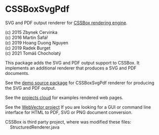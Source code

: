 # CSSBoxSvgPdf

SVG and PDF output renderer for [CSSBox rendering engine](http://cssbox.sf.net).

(c) 2015 Zbynek Cervinka\
(c) 2016 Martin Šafář\
(c) 2019 Hoang Duong Nguyen\
(c) 2019 Radek Burget\
(c) 2021 Tomáš Chocholatý

This package adds the SVG and PDF output support to CSSBox. 
It implements an additional renderer that produces a SVG and PDF documents.


See the [demo source package](https://github.com/radkovo/TODO) 
for CSSBoxSvgPdf renderer for producing the SVG and PDF output.

See the [projects cloud](https://nextcloud.fit.vutbr.cz/s/PgePqaPzpPeorNs) for examples rendered web pages. 

See the [WebVector project](https://github.com/radkovo/WebVector) If you are looking for a GUI or command line interface for HTML to PDF, SVG or PNG document conversion.

CSSBox is third party project, where was modified these files:\
&nbsp;&nbsp;&nbsp;&nbsp;StructuredRenderer.java